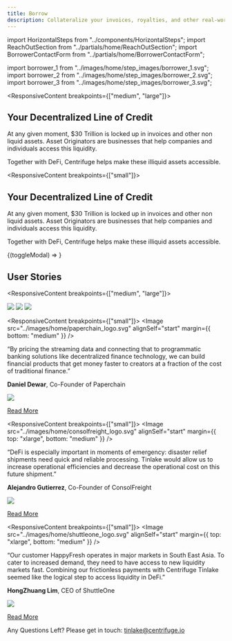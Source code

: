 ```yaml
---
title: Borrow
description: Collateralize your invoices, royalties, and other real-world assets with Centrifuge to access a new source of liquidity.
---
```


<!-- Imports -->

import HorizontalSteps from "../components/HorizontalSteps";
import ReachOutSection from "../partials/home/ReachOutSection";
import BorrowerContactForm from "../partials/home/BorrowerContactForm";

import borrower_1 from "../images/home/step_images/borrower_1.svg";
import borrower_2 from "../images/home/step_images/borrower_2.svg";
import borrower_3 from "../images/home/step_images/borrower_3.svg";

<!-- Intro -->
<Section>

<ResponsiveContent breakpoints={["medium", "large"]}>
<Row gap="100">
<Col span={4} align="start">

# Your Decentralized Line of Credit

</Col>
<Col span={4} align="start">
<p margin="0">
At any given moment, $30 Trillion is locked up in invoices and other non liquid assets. Asset Originators are businesses that help companies and individuals access this liquidity.
</p>
</Col>
<Col span={4} align="start">
<p margin="0">
Together with DeFi, Centrifuge helps make these illiquid assets accessible.
</p>
</Col>
</Row>
</ResponsiveContent>

<ResponsiveContent breakpoints={["small"]}>

# Your Decentralized Line of Credit

At any given moment, $30 Trillion is locked up in invoices and other non liquid assets. Asset Originators are businesses that help companies and individuals access this liquidity.

Together with DeFi, Centrifuge helps make these illiquid assets accessible.

</ResponsiveContent>

</Section>

<!-- Steps -->
<Section>
<HorizontalSteps steps={[{ image: borrower_1, text: "Tokenize your assets on the Centrifuge Chain" }, { image: borrower_2, text: "Pool assets in Tinlake, our asset-backed lending protocol" }, { image: borrower_3, text: "Borrow money with DeFi" }]} />
</Section>

<!-- Reach Out -->
<ReachOutSection linkLabel="Learn More" linkHref="/products/tinlake">
{(toggleModal) => <BorrowerContactForm toggleModal={toggleModal} />}
</ReachOutSection>

<!-- User Stories -->
<Section>
<Row gap="100">
<Col span={4}>

# User Stories

</Col>
</Row>

<ResponsiveContent breakpoints={["medium", "large"]}>
<Row gap="100" mb="medium">
<Col span={4}>
<Image src="../images/home/paperchain_logo.svg" alignSelf="start" />
</Col>
<Col span={4}>
<Image src="../images/home/consolfreight_logo.svg" alignSelf="start" />
</Col>
<Col span={4}>
<Image src="../images/home/shuttleone_logo.svg" alignSelf="start" />
</Col>
</Row>
</ResponsiveContent>

<Row gap="100">
<Col span={4} align="start">

<ResponsiveContent breakpoints={["small"]}>
<Image src="../images/home/paperchain_logo.svg" alignSelf="start" margin={{ bottom: "medium" }} />
</ResponsiveContent>

“By pricing the streaming data and connecting that to programmatic banking solutions like decentralized finance technology, we can build financial products that get money faster to creators at a fraction of the cost of traditional finance.”

**Daniel Dewar**, Co-Founder of Paperchain

<Box direction="row" gap="small">
<Image src="../images/home/medium_small_logo.svg" />

<a href="https://medium.com/centrifuge/centrifuge-tinlake-and-paperchain-join-forces-to-accelerate-music-streaming-revenues-c83324d116e7" target="_blank" rel="noreferrer noopener">Read More</a>

</Box>

</Col>
<Col span={4} align="start">

<ResponsiveContent breakpoints={["small"]}>
<Image src="../images/home/consolfreight_logo.svg" alignSelf="start" margin={{ top: "xlarge", bottom: "medium" }} />
</ResponsiveContent>

“DeFi is especially important in moments of emergency: disaster relief shipments need quick and reliable processing. Tinlake would allow us to increase operational efficiencies and decrease the operational cost on this future shipment.”

**Alejandro Gutierrez**, Co-Founder of ConsolFreight

<Box direction="row" gap="small">
<Image src="../images/home/medium_small_logo.svg" />

<a href="https://medium.com/centrifuge/the-first-drop-for-defi-23e5240cadf2" target="_blank" rel="noreferrer noopener">Read More</a>

</Box>

</Col>
<Col span={4} align="start">

<ResponsiveContent breakpoints={["small"]}>
<Image src="../images/home/shuttleone_logo.svg" alignSelf="start" margin={{ top: "xlarge", bottom: "medium" }} />
</ResponsiveContent>

“Our customer HappyFresh operates in major markets in South East Asia. To cater to increased demand, they need to have access to new liquidity markets fast. Combining our frictionless payments with Centrifuge Tinlake seemed like the logical step to access liquidity in DeFi.”

**HongZhuang Lim**, CEO of ShuttleOne

<Box direction="row" gap="small">
<Image src="../images/home/medium_small_logo.svg" />

<a href="https://medium.com/centrifuge/defi-in-the-coronavirus-pandemic-from-blockchain-to-the-supermarket-83a09ff4762" target="_blank" rel="noreferrer noopener">Read More</a>

</Box>

</Col>
</Row>
</Section>

<Section>
<Text size="20px" alignSelf="center">Any Questions Left?</Text>
<Text size="20px" alignSelf="center">Please get in touch: <a href="mailto:tinlake@centrifuge.io">tinlake@centrifuge.io</a></Text>
</Section>
